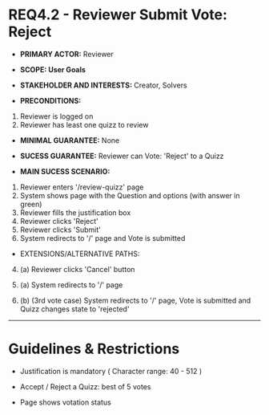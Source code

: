 # REQ4.2 - Reviewer Submit Vote: Reject

- **PRIMARY ACTOR:** Reviewer

- **SCOPE:  User Goals**

- **STAKEHOLDER AND INTERESTS:** Creator, Solvers

- **PRECONDITIONS:**
1. Reviewer is logged on
2. Reviewer has least one quizz to review

- **MINIMAL GUARANTEE:** None

- **SUCESS GUARANTEE:** Reviewer can Vote: 'Reject' to a Quizz

- **MAIN SUCESS SCENARIO:**
1. Reviewer enters '/review-quizz' page
2. System shows page with the Question and options (with answer in green)
3. Reviewer fills the justification box
4. Reviewer clicks 'Reject'
5. Reviewer clicks 'Submit'
6. System redirects to '/' page and Vote is submitted

- EXTENSIONS/ALTERNATIVE PATHS:

4. (a) Reviewer clicks 'Cancel' button
5. (a) System redirects to '/' page

6. (b) (3rd vote case) System redirects to '/' page, Vote is submitted and Quizz changes state to 'rejected'

---

# Guidelines & Restrictions

- Justification is mandatory ( Character range: 40 - 512 )

- Accept / Reject a Quizz: best of 5 votes

- Page shows votation status
